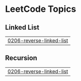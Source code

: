 

<!---LeetCode Topics Start-->
# LeetCode Topics
## Linked List
|  |
| ------- |
| [0206-reverse-linked-list](https://github.com/himanshuparmar21/DSA-Leetcode/tree/master/0206-reverse-linked-list) |
## Recursion
|  |
| ------- |
| [0206-reverse-linked-list](https://github.com/himanshuparmar21/DSA-Leetcode/tree/master/0206-reverse-linked-list) |
<!---LeetCode Topics End-->